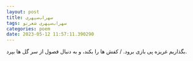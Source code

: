 ```yaml
---
layout: post
title: سهراب‌سپهری
tags: سهراب‌سپهری شعر‌نو
categories: poem
date: 2023-05-12 11:57:11.390290
---
```


بگذاریم غریزه پی بازی برود. / کفش ها را بکند، و به دنبال فصول از سر گل ها بپرد.